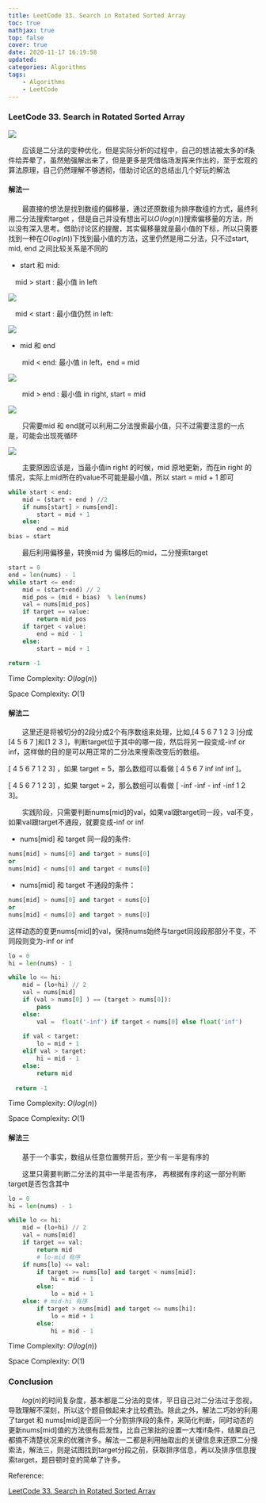 ```yaml
---
title: LeetCode 33. Search in Rotated Sorted Array
toc: true
mathjax: true
top: false
cover: true
date: 2020-11-17 16:19:58
updated:
categories: Algorithms
tags:
	- Algorithms
	- LeetCode
---
```


### LeetCode 33. Search in Rotated Sorted Array

![](img1.png)

　　应该是二分法的变种优化，但是实际分析的过程中，自己的想法被太多的if条件给弄晕了，虽然勉强解出来了，但是更多是凭借临场发挥来作出的，至于宏观的算法原理，自己仍然理解不够透彻，借助讨论区的总结出几个好玩的解法

#### 解法一

　　最直接的想法是找到数组的偏移量，通过还原数组为排序数组的方式，最终利用二分法搜索target ，但是自己并没有想出可以$O(log(n))$搜索偏移量的方法，所以没有深入思考。借助讨论区的提醒，其实偏移量就是最小值的下标，所以只需要找到一种在$O(log(n))$下找到最小值的方法，这里仍然是用二分法，只不过start, mid, end 之间比较关系是不同的

- start 和 mid:

　mid > start : 最小值 in left

![](img3.jpg)

　mid < start : 最小值仍然 in left:

![](img2.jpg)

- mid 和 end

　　mid < end: 最小值 in left，end = mid

![](img6.jpg)

　　mid > end : 最小值 in right, start = mid

![](img7.jpg)

　　只需要mid 和 end就可以利用二分法搜索最小值，只不过需要注意的一点是，可能会出现死循环

![](img8.jpg)

　　主要原因应该是，当最小值in right 的时候，mid 原地更新，而在in right 的情况，实际上mid所在的value不可能是最小值，所以 start = mid + 1 即可

```python
while start < end:
	mid = (start + end ) //2
	if nums[start] > nums[end]:
		start = mid + 1
	else:
		end = mid
bias = start
```

　　最后利用偏移量，转换mid 为 偏移后的mid，二分搜索target

```python
start = 0
end = len(nums) - 1
while start <= end:
	mid = (start+end) // 2
	mid_pos = (mid + bias) 	% len(nums)
	val = nums[mid_pos]
	if target == value:
		return mid_pos
	if target < value:
		end = mid - 1
	else:
		start = mid + 1
    
return -1
```



Time Complexity: $O(log(n))$

Space Complexity: $O(1)$

#### 解法二

　　这里还是将被切分的2段分成2个有序数组来处理，比如,[4 5 6 7 1 2 3 ]分成 [4 5 6 7 ]和[1 2 3 ]，判断target位于其中的哪一段，然后将另一段变成-inf or inf，这样做的目的是可以用正常的二分法来搜索改变后的数组。

[ 4 5 6 7 1 2 3] ，如果 target = 5，那么数组可以看做 [ 4 5 6 7 inf inf inf ]。

[ 4 5 6 7 1 2 3] ，如果 target = 2，那么数组可以看做 [ -inf -inf - inf -inf 1 2 3]。

　　实践阶段，只需要判断nums[mid]的val，如果val跟target同一段，val不变，如果val跟target不通段，就要变成-inf or inf

- nums[mid] 和 target 同一段的条件: 

```python
nums[mid] > nums[0] and target > nums[0]
or
nums[mid] < nums[0] and target < nums[0]
```



- nums[mid] 和 target 不通段的条件：

```python
nums[mid] > nums[0] and target < nums[0]
or
nums[mid] < nums[0] and target > nums[0]
```

这样动态的变更nums[mid]的val，保持nums始终与target同段段那部分不变，不同段则变为-inf or inf

```python
lo = 0
hi = len(nums) - 1

while lo <= hi:
	mid = (lo+hi) // 2
	val = nums[mid]
	if (val > nums[0] ) == (target > nums[0]):
		pass
	else:
		val =  float('-inf') if target < nums[0] else float('inf')
   
	if val < target:
		lo = mid + 1
	elif val > target:
		hi = mid - 1
	else:
		return mid
      
  return -1
```

Time Complexity: $O(log(n))$

Space Complexity: $O(1)$

#### 解法三

　　基于一个事实，数组从任意位置劈开后，至少有一半是有序的

　　这里只需要判断二分法的其中一半是否有序， 再根据有序的这一部分判断target是否包含其中

```python
lo = 0
hi = len(nums) - 1

while lo <= hi:
	mid = (lo+hi) // 2
	val = nums[mid]
	if target == val:
		return mid
		# lo-mid 有序
	if nums[lo] <= val:
		if target >= nums[lo] and target < nums[mid]:
			hi = mid - 1
		else:
			lo = mid + 1
	else: # mid-hi 有序
		if target > nums[mid] and target <= nums[hi]:
			lo = mid + 1
		else:
			hi = mid - 1
```

Time Complexity: $O(log(n))$

Space Complexity: $O(1)$



### Conclusion

　　$log(n)$的时间复杂度，基本都是二分法的变体，平日自己对二分法过于忽视，导致理解不深刻，所以这个题目做起来才比较费劲。除此之外，解法二巧妙的利用了target 和 nums[mid]是否同一个分割排序段的条件，来简化判断，同时动态的更新nums[mid]值的方法很有启发性，比自己笨拙的设置一大堆if条件，结果自己都搞不清楚状况来的优雅许多。解法一二都是利用抽取出的关键信息来还原二分搜索法，解法三，则是试图找到target分段之前，获取排序信息，再以及排序信息搜索target，题目顿时变的简单了许多。



Reference:

[LeetCode 33. Search in Rotated Sorted Array](https://leetcode.wang/leetCode-33-Search-in-Rotated-Sorted-Array.html)

